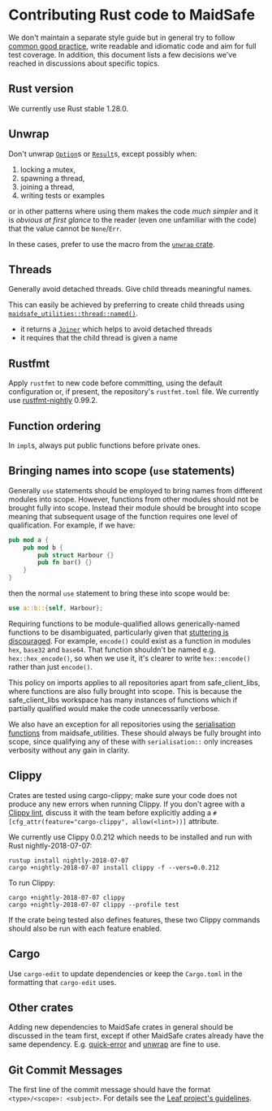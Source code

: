# Contributing Rust code to MaidSafe

We don't maintain a separate style guide but in general try to follow [common good practice](https://aturon.github.io/), write readable and idiomatic code and aim for full test coverage. In addition, this document lists a few decisions we've reached in discussions about specific topics.

## Rust version

We currently use Rust stable 1.28.0.

## Unwrap

Don't unwrap [`Option`](https://doc.rust-lang.org/std/option/enum.Option.html)s or [`Result`](https://doc.rust-lang.org/std/result/enum.Result.html)s, except possibly when:

1. locking a mutex,
2. spawning a thread,
3. joining a thread,
4. writing tests or examples

or in other patterns where using them makes the code _much simpler_ and it is _obvious at first glance_ to the reader (even one unfamiliar with the code) that the value cannot be `None`/`Err`.

In these cases, prefer to use the macro from the [`unwrap` crate](https://crates.io/crates/unwrap).

## Threads

Generally avoid detached threads. Give child threads meaningful names.

This can easily be achieved by preferring to create child threads using [`maidsafe_utilities::thread::named()`](http://docs.maidsafe.net/maidsafe_utilities/master/maidsafe_utilities/thread/fn.named.html).

* it returns a [`Joiner`](http://docs.maidsafe.net/maidsafe_utilities/master/maidsafe_utilities/thread/struct.Joiner.html) which helps to avoid detached threads
* it requires that the child thread is given a name

## Rustfmt

Apply `rustfmt` to new code before committing, using the default configuration or, if present, the repository's `rustfmt.toml` file. We currently use [rustfmt-nightly](https://crates.io/crates/rustfmt-nightly) 0.99.2.

## Function ordering

In `impl`s, always put public functions before private ones.

## Bringing names into scope (`use` statements)

Generally `use` statements should be employed to bring names from different modules into scope. However, functions from other modules should not be brought fully into scope. Instead their module should be brought into scope meaning that subsequent usage of the function requires one level of qualification. For example, if we have:

```rust
pub mod a {
    pub mod b {
        pub struct Harbour {}
        pub fn bar() {}
    }
}
```

then the normal `use` statement to bring these into scope would be:

```rust
use a::b::{self, Harbour};
```

Requiring functions to be module-qualified allows generically-named functions to be disambiguated, particularly given that [stuttering is discouraged](https://github.com/rust-lang-nursery/rust-clippy/wiki#stutter). For example, `encode()` could exist as a function in modules `hex`, `base32` and `base64`. That function shouldn't be named e.g. `hex::hex_encode()`, so when we use it, it's clearer to write `hex::encode()` rather than just `encode()`.

This policy on imports applies to all repositories apart from safe_client_libs, where functions are also fully brought into scope. This is because the safe_client_libs workspace has many instances of functions which if partially qualified would make the code unnecessarily verbose.

We also have an exception for all repositories using the [serialisation functions](https://docs.rs/maidsafe_utilities/0.15.0/maidsafe_utilities/serialisation/index.html) from maidsafe_utilities. These should always be fully brought into scope, since qualifying any of these with `serialisation::` only increases verbosity without any gain in clarity.

## Clippy

Crates are tested using cargo-clippy; make sure your code does not produce any new errors when running Clippy. If you don't agree with a [Clippy lint](https://github.com/Manishearth/rust-clippy#lints), discuss it with the team before explicitly adding a `#[cfg_attr(feature="cargo-clippy", allow(<lint>))]` attribute.

We currently use Clippy 0.0.212 which needs to be installed and run with Rust nightly-2018-07-07:
```
rustup install nightly-2018-07-07
cargo +nightly-2018-07-07 install clippy -f --vers=0.0.212
```

To run Clippy:
```
cargo +nightly-2018-07-07 clippy
cargo +nightly-2018-07-07 clippy --profile test
```
If the crate being tested also defines features, these two Clippy commands should also be run with each feature enabled.

## Cargo

Use `cargo-edit` to update dependencies or keep the `Cargo.toml` in the formatting that `cargo-edit` uses.

## Other crates

Adding new dependencies to MaidSafe crates in general should be discussed in the team first, except if other MaidSafe crates already have the same dependency. E.g. [quick-error](https://crates.io/crates/quick-error) and [unwrap](https://crates.io/crates/unwrap) are fine to use.

## Git Commit Messages

The first line of the commit message should have the format `<type>/<scope>: <subject>`. For details see the [Leaf project's guidelines](https://github.com/autumnai/leaf/blob/master/CONTRIBUTING.md#git-commit-guidelines).
